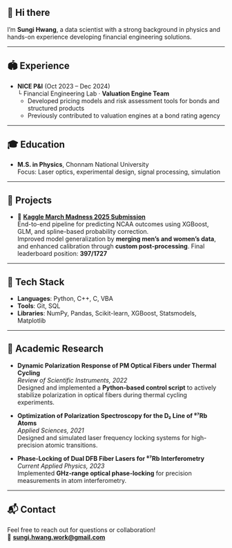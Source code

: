 ## 👋 Hi there  
I’m **Sungi Hwang**, a data scientist with a strong background in physics and hands-on experience developing financial engineering solutions.

---

## 🏟 Experience  
- **NICE P&I** (Oct 2023 – Dec 2024)  
  └ Financial Engineering Lab · **Valuation Engine Team**  
  - Developed pricing models and risk assessment tools for bonds and structured products  
  - Previously contributed to valuation engines at a bond rating agency

---

## 🎓 Education  
- **M.S. in Physics**, Chonnam National University  
  Focus: Laser optics, experimental design, signal processing, simulation

---

## 🔗 Projects  
- 🏀 [**Kaggle March Madness 2025 Submission**](https://github.com/Sungi-Hwang/kaggle-march-madness-2025)  
  End-to-end pipeline for predicting NCAA outcomes using XGBoost, GLM, and spline-based probability correction.  
  Improved model generalization by **merging men’s and women’s data**, and enhanced calibration through **custom post-processing**.
  Final leaderboard position: **397/1727**
---

## 🧰 Tech Stack  
- **Languages**: Python, C++, C, VBA  
- **Tools**: Git, SQL  
- **Libraries**: NumPy, Pandas, Scikit-learn, XGBoost, Statsmodels, Matplotlib

---

## 📄 Academic Research  
- **Dynamic Polarization Response of PM Optical Fibers under Thermal Cycling**  
  _Review of Scientific Instruments, 2022_  
  Designed and implemented a **Python-based control script** to actively stabilize polarization in optical fibers during thermal cycling experiments.

- **Optimization of Polarization Spectroscopy for the D₂ Line of ⁸⁷Rb Atoms**  
  _Applied Sciences, 2021_  
  Designed and simulated laser frequency locking systems for high-precision atomic transitions.

- **Phase-Locking of Dual DFB Fiber Lasers for ⁸⁷Rb Interferometry**  
  _Current Applied Physics, 2023_  
  Implemented **GHz-range optical phase-locking** for precision measurements in atom interferometry.

---

## 📬 Contact  
Feel free to reach out for questions or collaboration!  
📧 **sungi.hwang.work@gmail.com**

